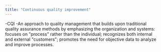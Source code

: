 ```yaml
---
title: "Continuous quality improvement"
---
```

-CQI
-An approach to quality management that builds upon traditional quality assurance methods by emphasizing the organization and systems: focuses on &quot;process&quot; rather than the individual; recognizes both internal and external &quot;customers&quot;; promotes the need for objective data to analyze and improve processes.

